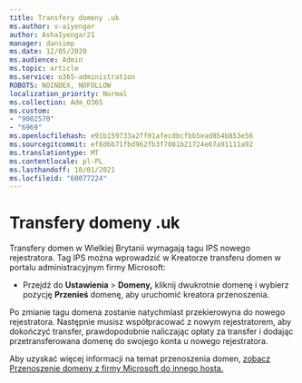 ```yaml
---
title: Transfery domeny .uk
ms.author: v-aiyengar
author: AshaIyengar21
manager: dansimp
ms.date: 12/05/2020
ms.audience: Admin
ms.topic: article
ms.service: o365-administration
ROBOTS: NOINDEX, NOFOLLOW
localization_priority: Normal
ms.collection: Adm_O365
ms.custom:
- "9002570"
- "6969"
ms.openlocfilehash: e91b159733a2ff01afecdbcfbb5ead854b853e56
ms.sourcegitcommit: ef8d6b71fbd962fb3f7081b21724e67a91111a92
ms.translationtype: MT
ms.contentlocale: pl-PL
ms.lasthandoff: 10/01/2021
ms.locfileid: "60077224"
---
```

# <a name="uk-domain-transfers"></a>Transfery domeny .uk

Transfery domen w Wielkiej Brytanii wymagają tagu IPS nowego rejestratora. Tag IPS można wprowadzić w Kreatorze transferu domen w portalu administracyjnym firmy Microsoft:

- Przejdź do **Ustawienia**  >  **Domeny,** kliknij dwukrotnie domenę i wybierz pozycję **Przenieś** domenę, aby uruchomić kreatora przenoszenia.

Po zmianie tagu domena zostanie natychmiast przekierowyna do nowego rejestratora. Następnie musisz współpracować z nowym rejestratorem, aby dokończyć transfer, prawdopodobnie naliczając opłaty za transfer i dodając przetransferowana domenę do swojego konta u nowego rejestratora.

Aby uzyskać więcej informacji na temat przenoszenia domen, [zobacz Przenoszenie domeny z firmy Microsoft do innego hosta.](https://docs.microsoft.com/microsoft-365/admin/get-help-with-domains/transfer-a-domain-from-microsoft-to-another-host)
